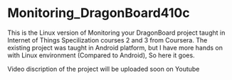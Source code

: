 # Monitoring_DragonBoard410c

This is the Linux version of Monitoring your DragonBoard project taught in Internet of Things Specilization courses 2 and 3 from Coursera. The existing project was taught in Android platform, but I have more hands on with Linux environment (Compared to Android), So here it goes. 

Video discription of the project will be uploaded soon on Youtube

